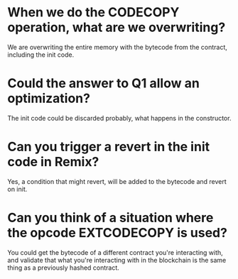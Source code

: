 # When we do the CODECOPY operation, what are we overwriting?

We are overwriting the entire memory with the bytecode from the contract, including the init code.

# Could the answer to Q1 allow an optimization?

The init code could be discarded probably, what happens in the constructor.

# Can you trigger a revert in the init code in Remix?

Yes, a condition that might revert, will be added to the bytecode and revert on init.

# Can you think of a situation where the opcode EXTCODECOPY is used?

You could get the bytecode of a different contract you're interacting with, and validate that what you're interacting with
in the blockchain is the same thing as a previously hashed contract.
